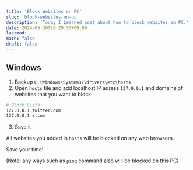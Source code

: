 ```yaml
---
title: 'Block Websites on PC'
slug: 'block-websites-on-pc'
description: 'Today I Learned post about how to block websites on PC.'
date: 2024-05-30T20:29:55+09:00
lastmod: 
math: false
draft: false
---
```


## Windows

1. Backup ``C:\Windows\System32\drivers\etc\hosts``
2. Open ``hosts`` file and add localhost IP adress ``127.0.0.1`` and domains of websites that you want to block

```bash
# Block Lists
127.0.0.1 twitter.com
127.0.0.1 x.com
```

3. Save it

All websites you added in ``hosts`` will be blocked on any web browsers.

Save your time!

(Note: any ways such as ``ping`` command also will be blocked on this PC)
